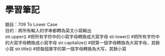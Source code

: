 # 學習筆記
題目：709 To Lower Case <br>
目的：將所有輸入的字串都轉為英文小寫輸出<br>
str.upper()          #把所有字符中的小寫字母轉換成大寫字母
str.lower()          #把所有字符中的大寫字母轉換成小寫字母
str.capitalize()     #把第一個字母轉換為大寫字母，其餘小寫
str.title()          #把每個單字的第一個字母轉換為大写，其餘小寫



